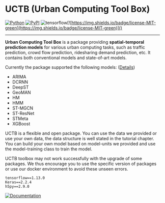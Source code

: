 # UCTB (Urban Computing Tool Box)

 [![Python](https://img.shields.io/badge/python-3.6%7C3.7-blue)]() [![PyPI](https://img.shields.io/badge/pypi%20package-v0.3.0-sucess)](https://pypi.org/project/UCTB/) ![tensorflow](https://img.shields.io/badge/tensorflow-1.13-important)[![https://img.shields.io/badge/license-MIT-green](https://img.shields.io/badge/license-MIT-green)]() 

------

**Urban Computing Tool Box** is a package providing **spatial-temporal prediction models** for various urban computing tasks, such as traffic prediction, crowd flow prediction, ridesharing demand prediction, etc. It contains both conventional models and state-of-art models. 

Currently the package supported the following models: ([Details](https://uctb.github.io/UCTB/md_file/static/current_supported_models.html))

- ARIMA
- DCRNN
- DeepST
- GeoMAN
- HM
- HMM
- ST-MGCN
- ST-ResNet
- STMeta
- XGBoost

UCTB is a flexible and open package. You can use the data we provided or use your own data, the data structure is well stated in the tutorial chapter. You can build your own model based on model-units we provided and use the model-training class to train the model.

UCTB toolbox may not work successfully with the upgrade of some packages. We thus encourage you to use the specific version of packages or use our docker environment to avoid these unseen errors.

```
tensorflow==1.13.0
Keras==2.2.4
h5py==2.9.0
```

[![Documentation](https://img.shields.io/badge/api-reference-blue.svg)](https://uctb.github.io/UCTB)

